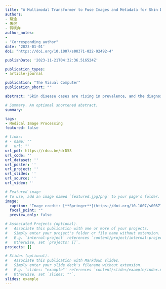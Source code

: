 ```yaml
---
title: "A Multimodal Transformer to Fuse Images and Metadata for Skin Disease Classification"
authors:
- 蔡淦
- 朱煜
- 蒋晓奔
author_notes:
- 
- "Corresponding author"
date: '2023-01-01'
doi: "https://doi.org/10.1007/s00371-022-02492-4"

publishDate: '2023-11-21T04:32:36.516524Z'

publication_types:
- article-journal

publication: "The Visual Computer"
publication_short: ""

abstract: "Skin disease cases are rising in prevalence, and the diagnosis of skin diseases is always a challenging task in the clinic. Utilizing deep learning to diagnose skin diseases could help to meet these challenges. In this study, a novel neural network is proposed for the classification of skin diseases. Since the datasets for the research consist of skin disease images and clinical metadata, we propose a novel multimodal Transformer, which consists of two encoders for both images and metadata and one decoder to fuse the multimodal information. In the proposed network, a suitable Vision Transformer (ViT) model is utilized as the backbone to extract image deep features. As for metadata, they are regarded as labels and a new Soft Label Encoder (SLE) is designed to embed them. Furthermore, in the decoder part, a novel Mutual Attention (MA) block is proposed to better fuse image features and metadata features. To evaluate the model’s effectiveness, extensive experiments have been conducted on the private skin disease dataset and the benchmark dataset ISIC 2018. Compared with state-of-the-art methods, the proposed model shows better performance and represents an advancement in skin disease diagnosis."

# Summary. An optional shortened abstract.
summary: 

tags:
- Medical Image Processing
featured: false

# links:
# - name: ""
#   url: ""
url_pdf: https://rdcu.be/drD58
url_code: ''
url_dataset: ''
url_poster: ''
url_project: ''
url_slides: ''
url_source: ''
url_video: ''

# Featured image
# To use, add an image named `featured.jpg/png` to your page's folder. 
image:
  caption: 'Image credit: [**Springer**](https://doi.org/10.1007/s00371-022-02492-4)'
  focal_point: ""
  preview_only: false

# Associated Projects (optional).
#   Associate this publication with one or more of your projects.
#   Simply enter your project's folder or file name without extension.
#   E.g. `internal-project` references `content/project/internal-project/index.md`.
#   Otherwise, set `projects: []`.
projects: []

# Slides (optional).
#   Associate this publication with Markdown slides.
#   Simply enter your slide deck's filename without extension.
#   E.g. `slides: "example"` references `content/slides/example/index.md`.
#   Otherwise, set `slides: ""`.
slides: example
---
```

